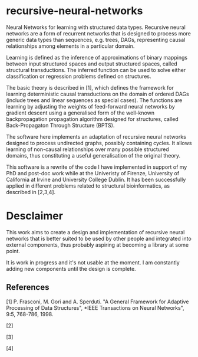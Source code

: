 # recursive-neural-networks
Neural Networks for learning with structured data types. Recursive neural networks are a form of recurrent networks that is designed to process more generic data types than sequences, e.g. trees, DAGs, representing causal relationships among elements in a particular domain.

Learning is defined as the inference of approximations of binary mappings between input structured spaces and output structured spaces, called structural transductions. The inferred function can be used to solve either classification or regression problems defined on structures. 

The basic theory is described in [1], which defines the framework for learning deterministic causal transductions on the domain of ordered DAGs (include trees and linear sequences as special cases). The functions are learning by adjusting the weights of feed-forward neural networks by gradient descent using a generalised form of the well-known backpropagation propagation algorithm designed for structures, called Back-Propagaton Through Structure (BPTS). 

The software here implements an adaptation of recursive neural networks designed to process undirected graphs, possibly containing cycles. It allows learning of non-causal relationships over many possible structured domains, thus constituting a useful generalisation of the original theory. 

This software is a rewrite of the code I have implemented in support of my PhD and post-doc work while at the Univeristy of Firenze, University of California at Irvine and University College Dublin. It has been successfully applied in different problems related to structural bioinformatics, as described in [2,3,4].

# Desclaimer

This work aims to create a design and implementation of recursive neural networks that is better suited to be used by other people and integrated into external components, thus probably aspiring at becoming a library at some point.

It is work in progress and it's not usable at the moment. I am constantly adding new components until the design is complete. 

## References

[1] P. Frasconi, M. Gori and A. Sperduti. "A General Framework for Adaptive Processing of Data Structures", *IEEE Transactions on Neural Networks", 9:5, 768-786, 1998.

[2]

[3]

[4]